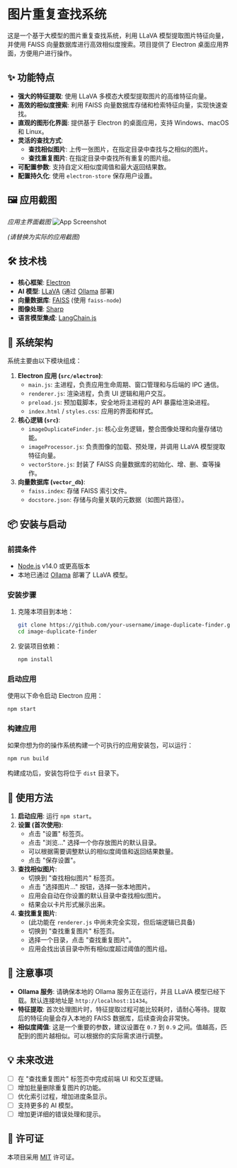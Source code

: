 # 图片重复查找系统

这是一个基于大模型的图片重复查找系统，利用 LLaVA 模型提取图片特征向量，并使用 FAISS 向量数据库进行高效相似度搜索。项目提供了 Electron 桌面应用界面，方便用户进行操作。

## ✨ 功能特点

- **强大的特征提取**: 使用 LLaVA 多模态大模型提取图片的高维特征向量。
- **高效的相似度搜索**: 利用 FAISS 向量数据库存储和检索特征向量，实现快速查找。
- **直观的图形化界面**: 提供基于 Electron 的桌面应用，支持 Windows、macOS 和 Linux。
- **灵活的查找方式**:
    - **查找相似图片**: 上传一张图片，在指定目录中查找与之相似的图片。
    - **查找重复图片**: 在指定目录中查找所有重复的图片组。
- **可配置参数**: 支持自定义相似度阈值和最大返回结果数。
- **配置持久化**: 使用 `electron-store` 保存用户设置。

## 🖼️ 应用截图

*应用主界面截图*
![App Screenshot](https://via.placeholder.com/800x600.png?text=App+Screenshot+Here)

*(请替换为实际的应用截图)*

## 🛠️ 技术栈

- **核心框架**: [Electron](https://www.electronjs.org/)
- **AI 模型**: [LLaVA](https://llava-vl.github.io/) (通过 [Ollama](https://ollama.ai/) 部署)
- **向量数据库**: [FAISS](https://github.com/facebookresearch/faiss) (使用 `faiss-node`)
- **图像处理**: [Sharp](https://sharp.pixelplumbing.com/)
- **语言模型集成**: [LangChain.js](https://js.langchain.com/)

## 🚀 系统架构

系统主要由以下模块组成：

1.  **Electron 应用 (`src/electron`)**:
    -   `main.js`: 主进程，负责应用生命周期、窗口管理和与后端的 IPC 通信。
    -   `renderer.js`: 渲染进程，负责 UI 逻辑和用户交互。
    -   `preload.js`: 预加载脚本，安全地将主进程的 API 暴露给渲染进程。
    -   `index.html` / `styles.css`: 应用的界面和样式。
2.  **核心逻辑 (`src`)**:
    -   `imageDuplicateFinder.js`: 核心业务逻辑，整合图像处理和向量存储功能。
    -   `imageProcessor.js`: 负责图像的加载、预处理，并调用 LLaVA 模型提取特征向量。
    -   `vectorStore.js`: 封装了 FAISS 向量数据库的初始化、增、删、查等操作。
3.  **向量数据库 (`vector_db`)**:
    -   `faiss.index`: 存储 FAISS 索引文件。
    -   `docstore.json`: 存储与向量关联的元数据（如图片路径）。

## 📦 安装与启动

### 前提条件

- [Node.js](https://nodejs.org/) v14.0 或更高版本
- 本地已通过 [Ollama](https://ollama.ai/) 部署了 LLaVA 模型。

### 安装步骤

1.  克隆本项目到本地：
    ```bash
    git clone https://github.com/your-username/image-duplicate-finder.git
    cd image-duplicate-finder
    ```

2.  安装项目依赖：
    ```bash
    npm install
    ```

### 启动应用

使用以下命令启动 Electron 应用：

```bash
npm start
```

### 构建应用

如果你想为你的操作系统构建一个可执行的应用安装包，可以运行：

```bash
npm run build
```

构建成功后，安装包将位于 `dist` 目录下。

## 📖 使用方法

1.  **启动应用**: 运行 `npm start`。
2.  **设置 (首次使用)**:
    -   点击 "设置" 标签页。
    -   点击 "浏览..." 选择一个你存放图片的默认目录。
    -   可以根据需要调整默认的相似度阈值和返回结果数量。
    -   点击 "保存设置"。
3.  **查找相似图片**:
    -   切换到 "查找相似图片" 标签页。
    -   点击 "选择图片..." 按钮，选择一张本地图片。
    -   应用会自动在你设置的默认目录中查找相似图片。
    -   结果会以卡片形式展示出来。
4.  **查找重复图片**:
    -   (此功能在 `renderer.js` 中尚未完全实现，但后端逻辑已具备)
    -   切换到 "查找重复图片" 标签页。
    -   选择一个目录，点击 "查找重复图片"。
    -   应用会找出该目录中所有相似度超过阈值的图片组。

## 📝 注意事项

- **Ollama 服务**: 请确保本地的 Ollama 服务正在运行，并且 LLaVA 模型已经下载。默认连接地址是 `http://localhost:11434`。
- **特征提取**: 首次处理图片时，特征提取过程可能比较耗时，请耐心等待。提取后的特征向量会存入本地的 FAISS 数据库，后续查询会非常快。
- **相似度阈值**: 这是一个重要的参数，建议设置在 `0.7` 到 `0.9` 之间。值越高，匹配到的图片越相似。可以根据你的实际需求进行调整。

## 💡 未来改进

- [ ] 在 "查找重复图片" 标签页中完成前端 UI 和交互逻辑。
- [ ] 增加批量删除重复图片的功能。
- [ ] 优化索引过程，增加进度条显示。
- [ ] 支持更多的 AI 模型。
- [ ] 增加更详细的错误处理和提示。

## 📄 许可证

本项目采用 [MIT](LICENSE) 许可证。
